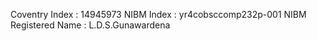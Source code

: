 Coventry Index			:  14945973
NIBM Index			:   yr4cobsccomp232p-001
NIBM Registered Name	:   L.D.S.Gunawardena
